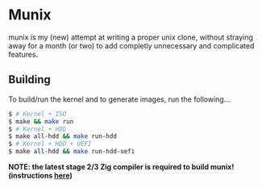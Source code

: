 # Munix

munix is my (new) attempt at writing a proper unix clone, without straying away for a month (or two)
to add completly unnecessary and complicated features.

## Building

To build/run the kernel and to generate images, run the following...

```bash
$ # Kernel + ISO
$ make && make run
$ # Kernel + HDD
$ make all-hdd && make run-hdd
$ # Kernel + HDD + UEFI
$ make all-hdd && make run-hdd-uefi
```

**NOTE: the latest stage 2/3 Zig compiler is required to build munix! (instructions [here](https://github.com/ziglang/zig/wiki/Building-Zig-From-Source))**
